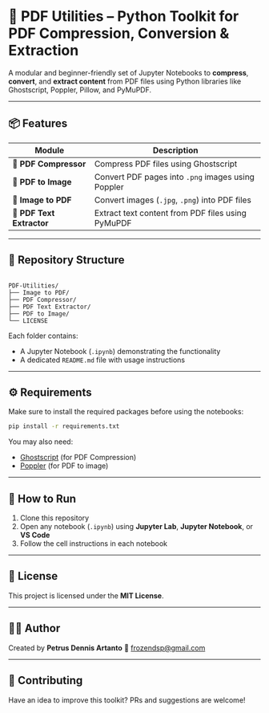 # 🧰 PDF Utilities – Python Toolkit for PDF Compression, Conversion & Extraction

A modular and beginner-friendly set of Jupyter Notebooks to **compress**, **convert**, and **extract content** from PDF files using Python libraries like Ghostscript, Poppler, Pillow, and PyMuPDF.

---

## 📦 Features

| Module                 | Description                                      |
|------------------------|--------------------------------------------------|
| 📁 **PDF Compressor**      | Compress PDF files using Ghostscript             |
| 📁 **PDF to Image**        | Convert PDF pages into `.png` images using Poppler |
| 📁 **Image to PDF**        | Convert images (`.jpg`, `.png`) into PDF files    |
| 📁 **PDF Text Extractor**  | Extract text content from PDF files using PyMuPDF |

---

## 📁 Repository Structure

```

PDF-Utilities/
├── Image to PDF/
├── PDF Compressor/
├── PDF Text Extractor/
├── PDF to Image/
└── LICENSE

````

Each folder contains:

- A Jupyter Notebook (`.ipynb`) demonstrating the functionality
- A dedicated `README.md` file with usage instructions

---

## ⚙️ Requirements

Make sure to install the required packages before using the notebooks:

```bash
pip install -r requirements.txt
````

You may also need:

* [Ghostscript](https://www.ghostscript.com/) (for PDF Compression)
* [Poppler](http://blog.alivate.com.au/poppler-windows/) (for PDF to image)

---

## 🧪 How to Run

1. Clone this repository
2. Open any notebook (`.ipynb`) using **Jupyter Lab**, **Jupyter Notebook**, or **VS Code**
3. Follow the cell instructions in each notebook

---

## 📃 License

This project is licensed under the **MIT License**.

---

## 🙋‍♂️ Author

Created by **Petrus Dennis Artanto**
📧 [frozendsp@gmail.com](mailto:frozendsp@gmail.com)

---

## 🌟 Contributing

Have an idea to improve this toolkit? PRs and suggestions are welcome!

```
